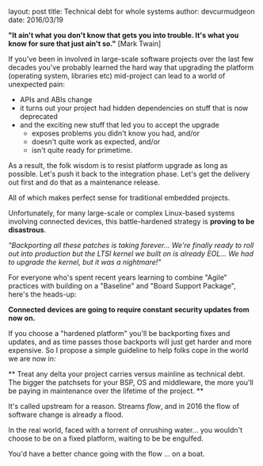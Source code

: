 layout: post
title: Technical debt for whole systems
author: devcurmudgeon
date: 2016/03/19

<b>"It ain't what you don't know that gets you into trouble. It's what you know for sure that just ain't so."</b> [Mark Twain]

If you've been in involved in large-scale software projects over the last few
decades you've probably learned the hard way that upgrading the platform (operating system, libraries etc) mid-project can lead to a world of unexpected pain:

* APIs and ABIs change
* it turns out your project had hidden dependencies on stuff that is now
  deprecated
* and the exciting new stuff that led you to accept the upgrade
    * exposes problems you didn't know you had, and/or
    * doesn't quite work as expected, and/or
    * isn't quite ready for primetime.

As a result, the folk wisdom is to resist platform upgrade as long as possible. Let's push it back to the integration phase. Let's get the delivery
out first and do that as a maintenance release.

All of which makes perfect sense for traditional embedded projects.

Unfortunately, for many large-scale or complex Linux-based systems involving connected devices, this battle-hardened strategy is <b>proving to be disastrous</b>.

<i>"Backporting all these patches is taking forever... We're finally ready to roll out into production but the LTSI kernel we built on is already EOL... 
We had to upgrade the kernel, but it was a nightmare!"</i>

For everyone who's spent recent years learning to combine "Agile" practices with building on a "Baseline" and "Board Support Package", here's the heads-up:

<b>Connected devices are going to require constant security updates from now on.</b>

If you choose a "hardened platform" you'll be backporting fixes and updates, and as time passes those backports will just get harder and more expensive. So I propose a simple guideline to help folks cope in the world we are now in:

** Treat any delta your project carries versus mainline as technical debt. The bigger the patchsets for your BSP, OS and middleware, the more you'll be paying in maintenance over the lifetime of the project. **


It's called upstream for a reason. Streams *flow*, and in 2016 the flow of
software change is already a flood. 

In the real world, faced with a torrent of onrushing water... you wouldn't choose to be on a fixed platform, waiting to be be engulfed. 

You'd have a better chance going with the flow ... on a boat.
